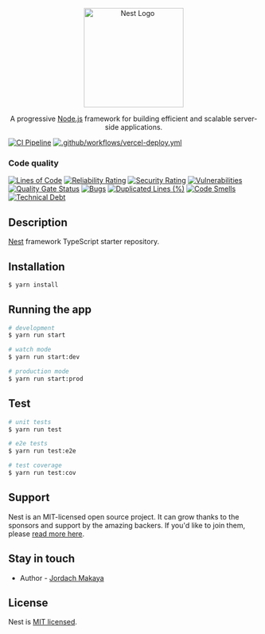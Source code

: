 <p align="center">
  <a href="http://nestjs.com/" target="blank"><img src="https://nestjs.com/img/logo-small.svg" width="200" alt="Nest Logo" /></a>
</p>

[circleci-image]: https://img.shields.io/circleci/build/github/nestjs/nest/master?token=abc123def456
[circleci-url]: https://circleci.com/gh/nestjs/nest

<p align="center">A progressive <a href="http://nodejs.org" target="_blank">Node.js</a> framework for building efficient and scalable server-side applications.</p>
<p align="center">

[![CI Pipeline](https://github.com/TheGreatJordach/OnlineShop-backend/actions/workflows/github-ci.yml/badge.svg)](https://github.com/TheGreatJordach/OnlineShop-backend/actions/workflows/github-ci.yml)
[![.github/workflows/vercel-deploy.yml](https://github.com/TheGreatJordach/OnlineShop-backend/actions/workflows/vercel-deploy.yml/badge.svg)](https://github.com/TheGreatJordach/OnlineShop-backend/actions/workflows/vercel-deploy.yml)

### Code quality
[![Lines of Code](https://sonarcloud.io/api/project_badges/measure?project=TheGreatJordach_solid-shop-backend&metric=ncloc)](https://sonarcloud.io/summary/new_code?id=TheGreatJordach_solid-shop-backend)
[![Reliability Rating](https://sonarcloud.io/api/project_badges/measure?project=TheGreatJordach_solid-shop-backend&metric=reliability_rating)](https://sonarcloud.io/summary/new_code?id=TheGreatJordach_solid-shop-backend)
[![Security Rating](https://sonarcloud.io/api/project_badges/measure?project=TheGreatJordach_solid-shop-backend&metric=security_rating)](https://sonarcloud.io/summary/new_code?id=TheGreatJordach_solid-shop-backend)
[![Vulnerabilities](https://sonarcloud.io/api/project_badges/measure?project=TheGreatJordach_solid-shop-backend&metric=vulnerabilities)](https://sonarcloud.io/summary/new_code?id=TheGreatJordach_solid-shop-backend)
[![Quality Gate Status](https://sonarcloud.io/api/project_badges/measure?project=TheGreatJordach_solid-shop-backend&metric=alert_status)](https://sonarcloud.io/summary/new_code?id=TheGreatJordach_solid-shop-backend)
[![Bugs](https://sonarcloud.io/api/project_badges/measure?project=TheGreatJordach_solid-shop-backend&metric=bugs)](https://sonarcloud.io/summary/new_code?id=TheGreatJordach_solid-shop-backend)
[![Duplicated Lines (%)](https://sonarcloud.io/api/project_badges/measure?project=TheGreatJordach_solid-shop-backend&metric=duplicated_lines_density)](https://sonarcloud.io/summary/new_code?id=TheGreatJordach_solid-shop-backend)
[![Code Smells](https://sonarcloud.io/api/project_badges/measure?project=TheGreatJordach_solid-shop-backend&metric=code_smells)](https://sonarcloud.io/summary/new_code?id=TheGreatJordach_solid-shop-backend)
[![Technical Debt](https://sonarcloud.io/api/project_badges/measure?project=TheGreatJordach_solid-shop-backend&metric=sqale_index)](https://sonarcloud.io/summary/new_code?id=TheGreatJordach_solid-shop-backend)
</p>
  <!--[![Backers on Open Collective](https://opencollective.com/nest/backers/badge.svg)](https://opencollective.com/nest#backer)
  [![Sponsors on Open Collective](https://opencollective.com/nest/sponsors/badge.svg)](https://opencollective.com/nest#sponsor)-->

## Description

[Nest](https://github.com/nestjs/nest) framework TypeScript starter repository.

## Installation

```bash
$ yarn install
```

## Running the app

```bash
# development
$ yarn run start

# watch mode
$ yarn run start:dev

# production mode
$ yarn run start:prod
```

## Test

```bash
# unit tests
$ yarn run test

# e2e tests
$ yarn run test:e2e

# test coverage
$ yarn run test:cov
```

## Support

Nest is an MIT-licensed open source project. It can grow thanks to the sponsors and support by the amazing backers. If you'd like to join them, please [read more here](https://docs.nestjs.com/support).

## Stay in touch

- Author - [Jordach Makaya](https://www.linkedin.com/in/jordachmakaya/)


## License

Nest is [MIT licensed](LICENSE).
